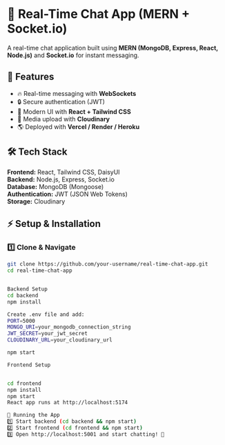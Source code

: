
# 💬 Real-Time Chat App (MERN + Socket.io)

A real-time chat application built using **MERN (MongoDB, Express, React, Node.js)** and **Socket.io** for instant messaging.

## 🚀 Features
- 🔥 Real-time messaging with **WebSockets**
- 🔒 Secure authentication (JWT)
- 🎨 Modern UI with **React + Tailwind CSS**
- 📂 Media upload with **Cloudinary**
- 🌎 Deployed with **Vercel / Render / Heroku**

## 🛠️ Tech Stack
**Frontend:** React, Tailwind CSS, DaisyUI  
**Backend:** Node.js, Express, Socket.io  
**Database:** MongoDB (Mongoose)  
**Authentication:** JWT (JSON Web Tokens)  
**Storage:** Cloudinary  

## ⚡ Setup & Installation

### 1️⃣ Clone & Navigate
```bash
git clone https://github.com/your-username/real-time-chat-app.git
cd real-time-chat-app


Backend Setup
cd backend
npm install

Create .env file and add:
PORT=5000
MONGO_URI=your_mongodb_connection_string
JWT_SECRET=your_jwt_secret
CLOUDINARY_URL=your_cloudinary_url

npm start

Frontend Setup


cd frontend
npm install
npm start
React app runs at http://localhost:5174

🚀 Running the App
1️⃣ Start backend (cd backend && npm start)
2️⃣ Start frontend (cd frontend && npm start)
3️⃣ Open http://localhost:5001 and start chatting! 🎉
